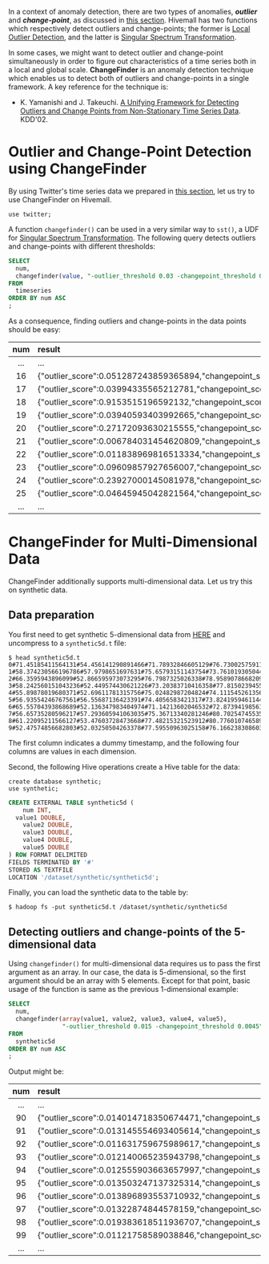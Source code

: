 <!--
  Licensed to the Apache Software Foundation (ASF) under one
  or more contributor license agreements.  See the NOTICE file
  distributed with this work for additional information
  regarding copyright ownership.  The ASF licenses this file
  to you under the Apache License, Version 2.0 (the
  "License"); you may not use this file except in compliance
  with the License.  You may obtain a copy of the License at

    http://www.apache.org/licenses/LICENSE-2.0

  Unless required by applicable law or agreed to in writing,
  software distributed under the License is distributed on an
  "AS IS" BASIS, WITHOUT WARRANTIES OR CONDITIONS OF ANY
  KIND, either express or implied.  See the License for the
  specific language governing permissions and limitations
  under the License.
-->

In a context of anomaly detection, there are two types of anomalies, ***outlier*** and ***change-point***, as discussed in [this section](sst.md#outlier-vs-change-point). Hivemall has two functions which respectively detect outliers and change-points; the former is [Local Outlier Detection](lof.md), and the latter is [Singular Spectrum Transformation](sst.md).

In some cases, we might want to detect outlier and change-point simultaneously in order to figure out characteristics of a time series both in a local and global scale. **ChangeFinder** is an anomaly detection technique which enables us to detect both of outliers and change-points in a single framework. A key reference for the technique is:

* K. Yamanishi and J. Takeuchi. [A Unifying Framework for Detecting Outliers and Change Points from Non-Stationary Time Series Data](http://dl.acm.org/citation.cfm?id=775148). KDD'02.

<!-- toc -->

# Outlier and Change-Point Detection using ChangeFinder

By using Twitter's time series data we prepared in [this section](sst.md#data-preparation), let us try to use ChangeFinder on Hivemall.

```
use twitter;
```

A function `changefinder()` can be used in a very similar way to `sst()`, a UDF for [Singular Spectrum Transformation](sst.md). The following query detects outliers and change-points with different thresholds:

```sql
SELECT
  num,
  changefinder(value, "-outlier_threshold 0.03 -changepoint_threshold 0.0035") AS result
FROM
  timeseries
ORDER BY num ASC
;
```

As a consequence, finding outliers and change-points in the data points should be easy:

| num | result |
|:---:|:---|
|...|...|
|16  |    {"outlier_score":0.051287243859365894,"changepoint_score":0.003292139657059704,"is_outlier":true,"is_changepoint":false}|
|17  |    {"outlier_score":0.03994335565212781,"changepoint_score":0.003484242549446824,"is_outlier":true,"is_changepoint":false}|
|18  |    {"outlier_score":0.9153515196592132,"changepoint_score":0.0036439645550477373,"is_outlier":true,"is_changepoint":true}|
|19  |    {"outlier_score":0.03940593403992665,"changepoint_score":0.0035825157392152134,"is_outlier":true,"is_changepoint":true}|
|20  |    {"outlier_score":0.27172093630215555,"changepoint_score":0.003542822324886785,"is_outlier":true,"is_changepoint":true}|
|21  |    {"outlier_score":0.006784031454620809,"changepoint_score":0.0035029441620275975,"is_outlier":false,"is_changepoint":true}|
|22  |    {"outlier_score":0.011838969816513334,"changepoint_score":0.003519599336202336,"is_outlier":false,"is_changepoint":true}|
|23  |    {"outlier_score":0.09609857927656007,"changepoint_score":0.003478729798944702,"is_outlier":true,"is_changepoint":false}|
|24  |    {"outlier_score":0.23927000145081978,"changepoint_score":0.0034338476757061237,"is_outlier":true,"is_changepoint":false}|
|25 |     {"outlier_score":0.04645945042821564,"changepoint_score":0.0034052091926036914,"is_outlier":true,"is_changepoint":false}|
|...|...|

# ChangeFinder for Multi-Dimensional Data

ChangeFinder additionally supports multi-dimensional data. Let us try this on synthetic data.

## Data preparation

You first need to get synthetic 5-dimensional data from [HERE](https://github.com/apache/incubator-hivemall/blob/master/core/src/test/resources/hivemall/anomaly/synthetic5d.t.gz?raw=true) and uncompress to a `synthetic5d.t` file:

```
$ head synthetic5d.t
0#71.45185411564131#54.456141290891466#71.78932846605129#76.73002575911214#81.71265594077099
1#58.374230566196786#57.9798651697631#75.65793151143754#73.76101930504493#69.50315805346253
2#66.3595943896099#52.866595973073295#76.7987325026338#78.95890786682095#74.67527753118893
3#58.242560151043236#52.449574430621226#73.20383710416358#77.81502394558085#76.59077723631032
4#55.89878019680371#52.69611781315756#75.02482987204824#74.11154526135637#75.86881583921179
5#56.93554246767561#56.55687136423391#74.4056583421317#73.82419594611444#71.3017150863033
6#65.55704393868689#52.136347983404974#71.14213602046532#72.87394198561904#73.40278960429114
7#56.65735280596217#57.293605941063035#75.36713340281246#80.70254745535183#75.32423746923857
8#61.22095211566127#53.47603728473668#77.48215321523912#80.7760107465893#74.43951386292905
9#52.47574856682803#52.03250504263378#77.59550963025158#76.16623830860391#76.98394610743863
```

The first column indicates a dummy timestamp, and the following four columns are values in each dimension. 

Second, the following Hive operations create a Hive table for the data:

```
create database synthetic;
use synthetic;
```

```sql
CREATE EXTERNAL TABLE synthetic5d (
	num INT,
  value1 DOUBLE,
	value2 DOUBLE,
	value3 DOUBLE,
	value4 DOUBLE,
	value5 DOUBLE
) ROW FORMAT DELIMITED
FIELDS TERMINATED BY '#'
STORED AS TEXTFILE
LOCATION '/dataset/synthetic/synthetic5d';
```

Finally, you can load the synthetic data to the table by:

```
$ hadoop fs -put synthetic5d.t /dataset/synthetic/synthetic5d
```

## Detecting outliers and change-points of the 5-dimensional data

Using `changefinder()` for multi-dimensional data requires us to pass the first argument as an array. In our case, the data is 5-dimensional, so the first argument should be an array with 5 elements. Except for that point, basic usage of the function is same as the previous 1-dimensional example:

```sql
SELECT
  num,
  changefinder(array(value1, value2, value3, value4, value5), 
               "-outlier_threshold 0.015 -changepoint_threshold 0.0045") AS result
FROM
  synthetic5d
ORDER BY num ASC
;
```

Output might be:

| num | result |
|:---:|:---|
|...|...|
|90   |   {"outlier_score":0.014014718350674471,"changepoint_score":0.004520174906936474,"is_outlier":false,"is_changepoint":true}|
|91   |   {"outlier_score":0.013145554693405614,"changepoint_score":0.004480713237042799,"is_outlier":false,"is_changepoint":false}|
|92   |   {"outlier_score":0.011631759675989617,"changepoint_score":0.004442031415725316,"is_outlier":false,"is_changepoint":false}|
|93  |    {"outlier_score":0.012140065235943798,"changepoint_score":0.004404170732687428,"is_outlier":false,"is_changepoint":false}|
|94   |   {"outlier_score":0.012555903663657997,"changepoint_score":0.0043670553008087355,"is_outlier":false,"is_changepoint":false}|
|95   |   {"outlier_score":0.013503247137325314,"changepoint_score":0.0043306667027628466,"is_outlier":false,"is_changepoint":false}|
|96   |   {"outlier_score":0.013896893553710932,"changepoint_score":0.004294969164345527,"is_outlier":false,"is_changepoint":false}|
|97   |   {"outlier_score":0.01322874844578159,"changepoint_score":0.004259994590721001,"is_outlier":false,"is_changepoint":false}|
|98  |    {"outlier_score":0.019383618511936707,"changepoint_score":0.004225604978710543,"is_outlier":true,"is_changepoint":false}|
|99  |    {"outlier_score":0.01121758589038846,"changepoint_score":0.004191881992962213,"is_outlier":false,"is_changepoint":false}|
|...|...|
